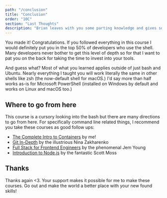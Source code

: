 ```yaml
---
path: "/conclusion"
title: "Conclusion"
order: "10C"
section: "Last Thoughts"
description: "Brian leaves with you some parting knowledge and gives some suggestions on where to go from here."
---
```


You made it! Congratulations. If you followed everything in this course I would definitely put you in the top 50% of developers who use the shell. Many developers never bother to get this level of depth so for that I want to pat you on the back for taking the time to invest into your tools.

And guess what? Most of what you learned applies outside of just bash and Ubuntu. Nearly everything I taught you will work literally the same in other shells like zsh (the now-default shell for macOS.) I'd say more than half works as-is for Microsoft PowerShell (installed on Windows by default and works on Linux and macOS too.)

## Where to go from here

This course is a cursory looking into the bash but there are many directions to go from here. For specifically command line related things, I recommend you take these courses as good follow ups:

- [The Complete Intro to Containers][containers] by me!
- [Git In-Depth][git] by the illustrious Nina Zakharenko
- [Full Stack for Frontend Engineers][fullstack] by the phenomenal Jem Young
- [Introduction to Node.js][node] by the fantastic Scott Moss

[containers]: https://frontendmasters.com/courses/complete-intro-containers/
[git]: https://frontendmasters.com/courses/git-in-depth/
[fullstack]: https://frontendmasters.com/courses/fullstack-v2/
[node]: https://frontendmasters.com/courses/node-js/

## Thanks

Thanks again <3. Your support makes it possible for me to make these courses. Go out and make the world a better place with your new found skills!
